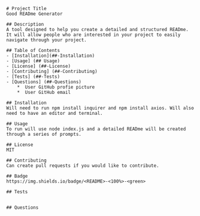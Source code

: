 
    # Project Title
    Good READme Generator

    ## Description
    A tool designed to help you create a detailed and structured READme. It will allow people who are interested in your project to easily navigate through your project.

    ## Table of Contents
    - [Installation](##-Installation)
    - [Usage] (## Usage)
    - [License] (##-License)
    - [Contributing] (##-Contributing)
    - [Tests] (##-Tests)
    - [Questions] (##-Questions)
        *  User GitHub profie picture
        *  User GitHub email
    
    ## Installation
    Will need to run npm install inquirer and npm install axios. Will also need to have an editor and terminal.

    ## Usage
    To run will use node index.js and a detailed READme will be created through a series of prompts.

    ## License
    MIT

    ## Contributing
    Can create pull requests if you would like to contribute.

    ## Badge
    https://img.shields.io/badge/<README>-<100%>-<green>

    ## Tests
    

    ## Questions
    
    